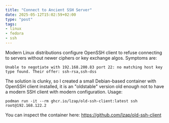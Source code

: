 ```yaml
---
title: "Connect to Ancient SSH Server"
date: 2025-05-12T15:02:59+02:00
type: "post"
tags:
- linux
- fedora
- ssh
---
```


Modern Linux distributions configure OpenSSH client to refuse connecting to
servers without newer ciphers or key exchange algos. Symptoms are:

    Unable to negotiate with 192.168.200.83 port 22: no matching host key type found. Their offer: ssh-rsa,ssh-dss

The solution is clunky, so I created a small Debian-based container with
OpenSSH client installed, it is an "oldstable" version old enough not to have a
modern SSH client with modern configuration. Usage:

    podman run -it --rm ghcr.io/lzap/old-ssh-client:latest ssh root@192.168.122.2

You can inspect the container here: https://github.com/lzap/old-ssh-client
